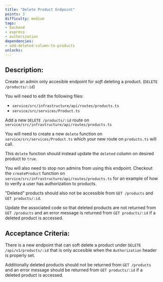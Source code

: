 ```yaml
---
title: "Delete Product Endpoint"
points: 3
difficulty: medium
tags: 
- backend
- express
- authorization
dependencies:
- add-deleted-column-to-products
unlocks:
---
```


## Description:

Create an admin only accesible endpoint for *soft* deleting a product. (`DELETE /products/:id`)

You will need to edit the following files:
- `service/src/infrastructure/api/routes/products.ts`
- `service/src/services/Product.ts`

Add a new `DELETE /products/:id` route on `service/src/infrastructure/api/routes/products.ts`

You will need to create a new `delete` function on `service/src/services/Product.ts` which your new route on `products.ts` will call.

This `delete` function should instead update the `deleted` column on desired product to `true`.

You will also need to stop non admins from using this endpoint. Checkout the `createProduct` function on `service/src/infrastructure/api/routes/products.ts` for an example of how to verify a user has authorization to products.

"Deleted" products should also not be accessible from `GET /products` and `GET products/:id`. 

Update the associated code so that deleted products are not returned from `GET /products` and an error message is returned from `GET products/:id` if a deleted product is accessed.

## Acceptance Criteria:

There is a new endpoint that can soft delete a product under `DELETE /api/v1/products/:id` that is only accesible when the `Authorization` header is properly set.

Additionally deleted products should not be returned from `GET /products` and an error message should be returned from `GET products/:id` if a deleted product is accessed.